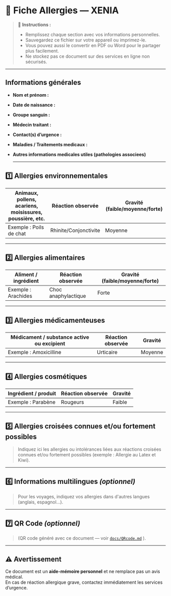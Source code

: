 # 📝 Fiche Allergies — XENIA

> 📌 **Instructions :**  
> - Remplissez chaque section avec vos informations personnelles.  
> - Sauvegardez ce fichier sur votre appareil ou imprimez-le.  
> - Vous pouvez aussi le convertir en PDF ou Word pour le partager plus facilement.  
> - Ne stockez pas ce document sur des services en ligne non sécurisés.

---

## Informations générales
- **Nom et prénom :**  
- **Date de naissance :**  
- **Groupe sanguin :**  
- **Médecin traitant :**  
- **Contact(s) d’urgence :**  
- **Maladies / Traitements medicaux :**
- **Autres informations medicales utiles (pathologies associees)**

  ---

## 1️⃣ Allergies environnementales
| Animaux, pollens, acariens, moisissures, poussière, etc.  | Réaction observée | Gravité (faible/moyenne/forte) |
|----------------------|------------------|--------------------------------|
| Exemple : Poils de chat | Rhinite/Conjonctivite | Moyenne |




---

## 2️⃣ Allergies alimentaires
| Aliment / ingrédient | Réaction observée | Gravité (faible/moyenne/forte) |
|----------------------|------------------|--------------------------------|
| Exemple : Arachides  | Choc anaphylactique | Forte |



---

## 3️⃣ Allergies médicamenteuses
| Médicament / substance active ou excipient | Réaction observée | Gravité |
|--------------------------------|------------------|---------|
| Exemple : Amoxicilline         | Urticaire        | Moyenne |



---

## 4️⃣ Allergies cosmétiques
| Ingrédient / produit | Réaction observée | Gravité |
|----------------------|------------------|---------|
| Exemple : Parabène   | Rougeurs          | Faible |



---

## 5️⃣ Allergies croisées connues et/ou fortement possibles
> Indiquez ici les allergies ou intolérances liées aux réactions croisées connues et/ou fortement possibles (exemple : Allergie au Latex et Kiwi).


---

## 6️⃣ Informations multilingues *(optionnel)*
> Pour les voyages, indiquez vos allergies dans d'autres langues (anglais, espagnol…).


---

## 7️⃣ QR Code *(optionnel)*
> (QR code généré avec ce document — voir [`docs/QRcode.md`](../docs/QRcode.md) ).





---

## ⚠️ Avertissement
Ce document est un **aide-mémoire personnel** et ne remplace pas un avis médical.  
En cas de réaction allergique grave, contactez immédiatement les services d’urgence.

